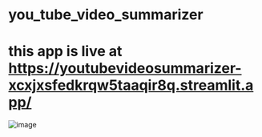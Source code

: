 # you_tube_video_summarizer
# this app is live at https://youtubevideosummarizer-xcxjxsfedkrqw5taaqir8q.streamlit.app/ 

![image](https://github.com/user-attachments/assets/fcd3724e-359d-48bb-883b-2f1d6caefc83)
